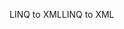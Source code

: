 <span data-ttu-id="1d66f-101">LINQ to XML</span><span class="sxs-lookup"><span data-stu-id="1d66f-101">LINQ to XML</span></span>